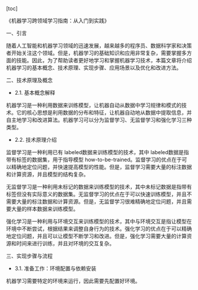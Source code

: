 
[toc]                    
                
                
《机器学习跨领域学习指南：从入门到实践》

一、引言

随着人工智能和机器学习领域的迅速发展，越来越多的程序员、数据科学家和决策者开始关注这个领域。但是，机器学习的基础知识和应用非常复杂，需要掌握多方面的技能。因此，为了帮助读者更好地学习和掌握机器学习技术，本篇文章将介绍机器学习的基本概念、技术原理、实现步骤、应用场景以及优化和改进方法。

二、技术原理及概念

- 2.1. 基本概念解释

机器学习是一种利用数据来训练模型，让机器自动从数据中学习规律和模式的技术。它的核心思想是利用数据的分布和特征，让机器自动地从数据中提取信息，并自主地学习和改进算法。机器学习可以分为监督学习、无监督学习和强化学习三种类型。

- 2.2. 技术原理介绍

监督学习是一种利用已有 labeled数据来训练模型的技术，其中 labeled数据是指带有标签的数据集，用于指导模型 how-to-be-trained。监督学习的优点在于可以精确地定位问题，并快速提高模型的性能。但是，监督学习需要大量的标注数据和计算资源，并且模型的结构复杂。

无监督学习是一种利用未标记的数据来训练模型的技术，其中未标记数据是指带有标签但没有实际意义的数据集。无监督学习的优点在于可以快速训练模型，并且不需要大量的标注数据和计算资源。但是，无监督学习很难精确地定位问题，并且需要大量的样本数据来训练模型。

强化学习是一种利用与环境交互来训练模型的技术，其中与环境交互是指让模型在环境中不断尝试，根据结果来调整自身行为的技术。强化学习的优点在于可以精确地定位问题，并且可以让模型不断学习和改进。但是，强化学习需要大量的计算资源和时间来进行训练，并且对环境的交互复杂。

三、实现步骤与流程

- 3.1. 准备工作：环境配置与依赖安装

机器学习需要特定的环境来运行，因此需要先配置好环境。

